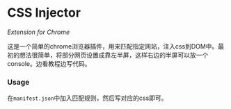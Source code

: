 CSS Injector
===

*Extension for Chrome*

这是一个简单的chrome浏览器插件，用来匹配指定网站，注入css到DOM中。最初的想法很简单，将部分网页设置成靠左半屏，这样右边的半屏可以放一个console。边看教程边写代码。

### Usage

在`manifest.json`中加入匹配规则，然后写对应的css即可。
